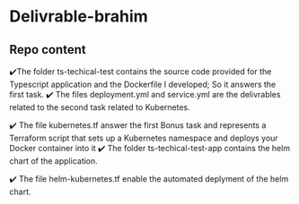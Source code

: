 # Delivrable-brahim
## Repo content
✔️The folder ts-techical-test contains the source code provided for the Typescript application and the Dockerfile I developed; So it answers the first task.
✔️ The files deployment.yml and service.yml are the delivrables related to the second task related to Kubernetes.

✔️ The file kubernetes.tf answer the first Bonus task and represents a Terraform script that sets up a Kubernetes namespace and deploys your Docker container into it
✔️ The folder ts-techical-test-app contains the helm chart of the application.

✔️ The file helm-kubernetes.tf enable the automated deplyment of the helm chart.
